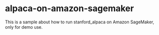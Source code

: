 # alpaca-on-amazon-sagemaker
This is a sample about how to run stanford_alpaca on Amazon SageMaker, only for demo use.

